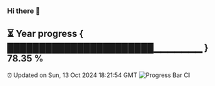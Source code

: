 ### Hi there 👋
⏳ Year progress { ███████████████████████▁▁▁▁▁▁▁ } 78.35 %
---
⏰ Updated on Sun, 13 Oct 2024 18:21:54 GMT
![Progress Bar CI](https://github.com/liununu/liununu/workflows/Progress%20Bar%20CI/badge.svg)
